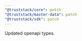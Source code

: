 ```yaml
---
"@truststack/core": patch
"@truststack/master-data": patch
"@truststack/sdk": patch
---
```


Updated openapi types.
